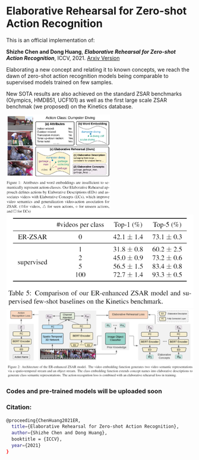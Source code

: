 # Elaborative Rehearsal for Zero-shot Action Recognition
  
This is an official implementation of:

**Shizhe Chen and Dong Huang**, ***Elaborative Rehearsal for Zero-shot Action Recognition***, ICCV, 2021. [Arxiv Version](https://arxiv.org/abs/2108.02833)

Elaborating a new concept and relating it to known concepts, we reach the dawn of zero-shot action recognition models being comparable to supervised models trained on few samples.

New SOTA results are also achieved on the standard ZSAR benchmarks (Olympics, HMDB51, UCF101) as well as the first large scale ZSAR benchmak (we proposed) on the Kinetics database.  

<img src = "figures/teaser.png" width ="280" /> <img src = "figures/ZSARvsFew.png" width ="520" />
<img src = "figures/framework.png" width ="800" />

### Codes and pre-trained models will be uploaded soon

### Citation: 

```bash
@proceeding{ChenHuang2021ER,
  title={Elaborative Rehearsal for Zero-shot Action Recognition},
  author={Shizhe Chen and Dong Huang},
  booktitle = {ICCV},
  year={2021}
}
```
